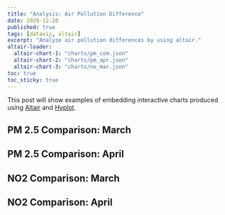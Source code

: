 ```yaml
---
title: "Analysis: Air Pollution Difference"
date: 2020-12-20
published: true
tags: [dataviz, altair]
excerpt: "Analyze air pollution differences by using altair."
altair-loader:
  altair-chart-1: "charts/pm_com.json"
  altair-chart-2: "charts/pm_apr.json"
  altair-chart-3: "charts/no_mar.json"
toc: true
toc_sticky: true
---
```


This post will show examples of embedding interactive charts produced using [Altair](https://altair-viz.github.io) and [Hvplot](https://hvplot.pyviz.org/).

## PM 2.5 Comparison: March

<div id="altair-chart-1"></div>

## PM 2.5 Comparison: April

<div id="altair-chart-2"></div>

## NO2 Comparison: March

<div id="altair-chart-3"></div>

## NO2 Comparison: April
